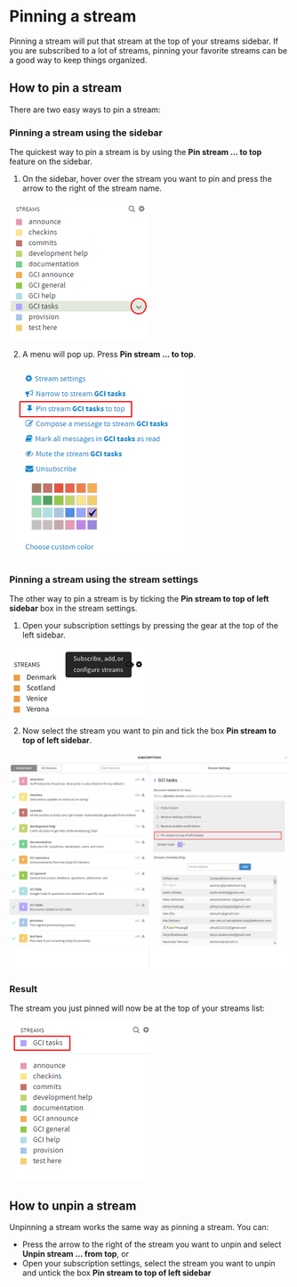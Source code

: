 # Pinning a stream

Pinning a stream will put that stream at the top of your streams sidebar.
If you are subscribed to a lot of streams,
pinning your favorite streams can be a good way to keep things organized.

## How to pin a stream

There are two easy ways to pin a stream:

### Pinning a stream using the sidebar

The quickest way to pin a stream is by using the
**Pin stream ... to top** feature on the sidebar.

1) On the sidebar, hover over the stream you want to pin and press the
arrow to the right of the stream name.

![Arrow](/static/images/help/streams-arrow.png)

2) A menu will pop up. Press **Pin stream ... to top**.

![Sidebar menu](/static/images/help/streams-pin-sidebar.png)

### Pinning a stream using the stream settings

The other way to pin a stream is by ticking the **Pin stream to top of
left sidebar** box in the stream settings.

1) Open your subscription settings by pressing the gear at the top of
the left sidebar.

![Browse streams](/static/images/help/streams-1.png)

2) Now select the stream you want to pin and tick the box **Pin stream
to top of left sidebar**.

![Stream settings](/static/images/help/streams-pin-settings.png)

### Result

The stream you just pinned will now be at the top of your streams list:

![Result](/static/images/help/streams-pin-result.png)

## How to unpin a stream

Unpinning a stream works the same way as pinning a stream. You can:
- Press the arrow to the right of the stream you want to unpin and
select **Unpin stream ... from top**, or
- Open your subscription settings, select the stream you want to unpin
and untick the box **Pin stream to top of left sidebar**
